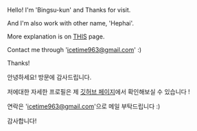 Hello! I'm 'Bingsu-kun' and Thanks for visit. 

And I'm also work with other name, 'Hephai'. 

More explanation is on [THIS](https://bingsu-kun.github.io/2021/03/01/about-me/) page. 

Contact me through 'icetime963@gmail.com' :) 

Thanks!


안녕하세요! 방문에 감사드립니다.

저에대한 자세한 프로필은 제 [깃허브 페이지](https://bingsu-kun.github.io/2021/03/01/about-me/)에서 확인해보실 수 있습니다 !

연락은 'icetime963@gmail.com'으로 메일 부탁드립니다 :)

감사합니다!
